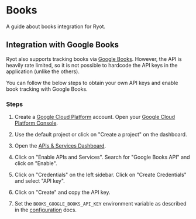 # Books

A guide about books integration for Ryot.

## Integration with Google Books

Ryot also supports tracking books via [Google Books](https://books.google.com). However,
the API is heavily rate limited, so it is not possible to hardcode the API keys in the
application (unlike the others).

You can follow the below steps to obtain your own API keys and enable book tracking with
Google Books.

### Steps

1. Create a [Google Cloud Platform](https://cloud.google.com) account. Open your [Google
   Cloud Platform Console](https://console.cloud.google.com).

2. Use the default project or click on "Create a project" on the dashboard.

3. Open the [APIs & Services Dashboard](https://console.cloud.google.com/apis/dashboard).

4. Click on "Enable APIs and Services". Search for "Google Books API" and click on
   "Enable".

5. Click on "Credentials" on the left sidebar. Click on "Create Credentials" and select
   "API key".

6.  Click on "Create" and copy the API key.

7. Set the `BOOKS_GOOGLE_BOOKS_API_KEY` environment variable as described in the
   [configuration](../configuration.md) docs.
